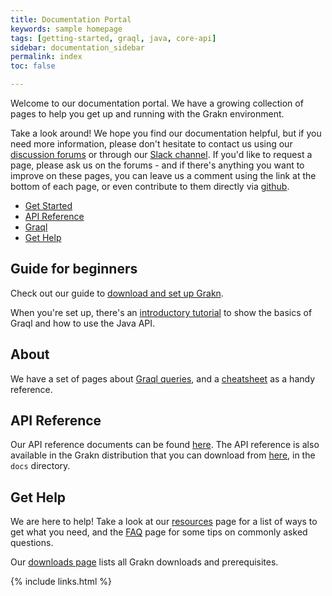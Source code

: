 ```yaml
---
title: Documentation Portal
keywords: sample homepage
tags: [getting-started, graql, java, core-api]
sidebar: documentation_sidebar
permalink: index
toc: false

---
```



Welcome to our documentation portal. We have a growing collection of pages to help you get up and running with the Grakn environment.

Take a look around! We hope you find our documentation helpful, but if you need more information, please don't hesitate to contact us using our [discussion forums](http://discuss.grakn.ai) or through our [Slack channel](https://grakn.ai/slack.html). If you'd like to request a page, please ask us on the forums - and if there's anything you want to improve on these pages, you can leave us a comment using the link at the bottom of each page, or even contribute to them directly via [github](https://github.com/graknlabs/docs/).


<ul id="profileTabs" class="nav nav-tabs">
    <li class="active"><a href="#getstarted" data-toggle="tab">Get Started</a></li>
    <li><a href="#apireference" data-toggle="tab">API Reference</a></li>
    <li><a href="#graql" data-toggle="tab">Graql</a></li>
    <li><a href="#gethelp" data-toggle="tab">Get Help</a></li>
</ul>
  <div class="tab-content">
<div role="tabpanel" class="tab-pane active" id="getstarted">
    <h2>Guide for beginners</h2>
<p>Check out our guide to <a href="https://grakn.ai/pages/documentation/get-started/setup-guide.html">download and set up Grakn</a>.</p>
<p>When you're set up, there's an <a href="https://grakn.ai/pages/documentation/get-started/quickstart-tutorial.html">introductory tutorial</a> to show the basics of Graql and how to use the Java API.</p>
</div>

<div role="tabpanel" class="tab-pane" id="graql">
    <h2>About</h2>
    <p>We have a set of pages about <a href="https://grakn.ai/pages/documentation/graql/graql-overview.html">Graql queries</a>, and a <a href="https://grakn.ai/pages/documentation/graql/graql-cheatsheet.html">cheatsheet</a> as a handy reference.</p></div>

<div role="tabpanel" class="tab-pane" id="apireference">
    <h2>API Reference</h2>
    <p>Our API reference documents can be found <a target="_blank" href="https://grakn.ai/pages/documentation/api-reference/api-reference.html">here</a>. The API reference is also available in the Grakn distribution that you can download from <a href="https://grakn.ai/pages/documentation/resources/downloads.html">here</a>, in the <code>docs</code> directory.</p>
</div>

<div role="tabpanel" class="tab-pane" id="gethelp">
    <h2>Get Help</h2>
    <p>We are here to help! Take a look at our <a href="https://grakn.ai/pages/documentation/resources/resources-overview.html">resources</a> page for a list of ways to get what you need, and the <a href="https://grakn.ai/pages/documentation/resources/faq.html">FAQ</a> page for some tips on commonly asked questions.</p>
 <p>Our <a href="https://grakn.ai/pages/documentation/resources/downloads.html">downloads page</a> lists all Grakn downloads and prerequisites.</p>   
</div>
</div>

{% include links.html %}
